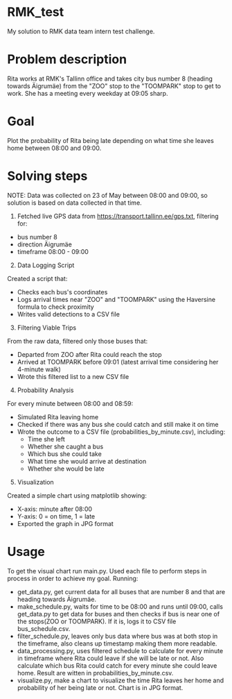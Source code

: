 # RMK_test
My solution to RMK data team intern test challenge.

# Problem description

Rita works at RMK's Tallinn office and takes city bus number 8 (heading towards Äigrumäe) from the "ZOO" stop to the "TOOMPARK" stop to get to work.
She has a meeting every weekday at 09:05 sharp.

# Goal

Plot the probability of Rita being late depending on what time she leaves home between 08:00 and 09:00.

# Solving steps

NOTE: Data was collected on 23 of May between 08:00 and 09:00, so solution is based on data collected in that time.

1. Fetched live GPS data from https://transport.tallinn.ee/gps.txt, filtering for:
  - bus number 8
  - direction Äigrumäe
  - timeframe 08:00 - 09:00

2. Data Logging Script
   
Created a script that:
  - Checks each bus's coordinates
  - Logs arrival times near "ZOO" and "TOOMPARK" using the Haversine formula to check proximity
  - Writes valid detections to a CSV file

3. Filtering Viable Trips

From the raw data, filtered only those buses that:
  - Departed from ZOO after Rita could reach the stop
  - Arrived at TOOMPARK before 09:01 (latest arrival time considering her 4-minute walk)
  - Wrote this filtered list to a new CSV file

4. Probability Analysis

For every minute between 08:00 and 08:59:
  - Simulated Rita leaving home
  - Checked if there was any bus she could catch and still make it on time
  - Wrote the outcome to a CSV file (probabilities_by_minute.csv), including:
    - Time she left
    - Whether she caught a bus
    - Which bus she could take
    - What time she would arrive at destination
    - Whether she would be late

5. Visualization

Created a simple chart using matplotlib showing:
  - X-axis: minute after 08:00
  - Y-axis: 0 = on time, 1 = late
  - Exported the graph in JPG format

# Usage

To get the visual chart run main.py.
Used each file to perform steps in process in order to achieve my goal.
Running:
  - get_data.py, get current data for all buses that are number 8 and that are heading towards Äigrumäe.
  - make_schedule.py, waits for time to be 08:00 and runs until 09:00, calls get_data.py to get data for buses and then checks if bus is near one of the stops(ZOO or TOOMPARK). If it is, logs it to CSV file bus_schedule.csv.
  - filter_schedule.py, leaves only bus data where bus was at both stop in the timeframe, also cleans up timestamp making them more readable.
  - data_processing.py, uses filtered schedule to calculate for every minute in timeframe where Rita could leave if she will be late or not. Also calculate which bus Rita could catch for every minute she could leave home. Result are witten in probabilities_by_minute.csv.
  - visualize.py, make a chart to visualize the time Rita leaves her home and probability of her being late or not. Chart is in JPG format.
